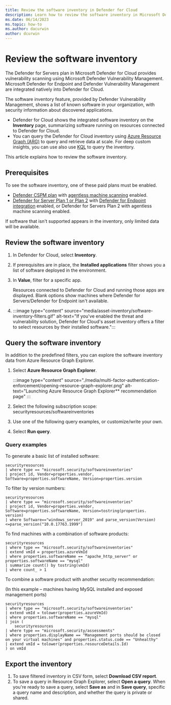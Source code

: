 ```yaml
---
title: Review the software inventory in Defender for Cloud
description: Learn how to review the software inventory in Microsoft Defender for Cloud
ms.date: 06/14/2023
ms.topic: how-to
ms.author: dacurwin
author: dcurwin
---
```

# Review the software inventory


The Defender for Servers plan in Microsoft Defender for Cloud provides vulnerability scanning using Microsoft Defender Vulnerability Management. Microsoft Defender for Endpoint and Defender Vulnerability Management are integrated natively into Defender for Cloud.

The software inventory feature, provided by Defender Vulnerability Management, shows a list of known software in your organization, with security information about discovered applications.

- Defender for Cloud shows the integrated software inventory on the **Inventory** page, summarizing software running on resources connected to Defender for Cloud. 
- You can query the Defender for Cloud inventory using [Azure Resource Graph (ARG)](/azure/governance/resource-graph/index) to query and retrieve data at scale. For deep custom insights, you can use also use [KQL](/azure/data-explorer/kusto/query/) to query the inventory.

This article explains how to review the software inventory.

## Prerequisites

To see the software inventory, one of these paid plans must be enabled.
- [Defender CSPM plan](concept-cloud-security-posture-management.md) with [agentless machine scanning](concept-agentless-data-collection.md) enabled.
- [Defender for Server Plan 1 or Plan 2](defender-for-servers-introduction.md) with [Defender for Endpoint integration](integration-defender-for-endpoint.md) enabled, or Defender for Servers Plan 2 with agentless machine scanning enabled.

If software that isn't supported appears in the inventory, only limited data will be available. 


## Review the software inventory

1. In Defender for Cloud, select **Inventory**.
1. If prerequisites are in place, the **Installed applications** filter shows you a list of software deployed in the environment.
1. In **Value**, filter for a specific app.

    Resources connected to Defender for Cloud and running those apps are displayed. Blank options show machines where Defender for Servers/Defender for Endpoint isn't available.
1. 
    :::image type="content" source="media/asset-inventory/software-inventory-filters.gif" alt-text="If you've enabled the threat and vulnerability solution, Defender for Cloud's asset inventory offers a filter to select resources by their installed software.":::


## Query the software inventory

In addition to the predefined filters, you can explore the software inventory data from Azure Resource Graph Explorer.

1. Select **Azure Resource Graph Explorer**.

    :::image type="content" source="./media/multi-factor-authentication-enforcement/opening-resource-graph-explorer.png" alt-text="Launching Azure Resource Graph Explorer** recommendation page" :::

1. Select the following subscription scope: securityresources/softwareinventories

1. Use one of the following query examples, or customize/write your own. 
1. Select **Run query**.

### Query examples

To generate a basic list of installed software:

```kusto
securityresources
| where type == "microsoft.security/softwareinventories"
| project id, Vendor=properties.vendor, Software=properties.softwareName, Version=properties.version
```

To filter by version numbers:

```kusto
securityresources
| where type == "microsoft.security/softwareinventories"
| project id, Vendor=properties.vendor, Software=properties.softwareName, Version=tostring(properties.    version)
| where Software=="windows_server_2019" and parse_version(Version)<=parse_version("10.0.17763.1999")
```

To find machines with a combination of software products:

```kusto
securityresources
| where type == "microsoft.security/softwareinventories"
| extend vmId = properties.azureVmId
| where properties.softwareName == "apache_http_server" or properties.softwareName == "mysql"
| summarize count() by tostring(vmId)
| where count_ > 1
```

To combine a software product with another security recommendation:

(In this example – machines having MySQL installed and exposed management ports)

```kusto
securityresources
| where type == "microsoft.security/softwareinventories"
| extend vmId = tolower(properties.azureVmId)
| where properties.softwareName == "mysql"
| join (
    securityresources
| where type == "microsoft.security/assessments"
| where properties.displayName == "Management ports should be closed on your virtual machines" and properties.status.code == "Unhealthy"
| extend vmId = tolower(properties.resourceDetails.Id)
) on vmId
```

## Export the inventory

1. To save filtered inventory in CSV form, select **Download CSV report**.
1. To save a query in Resource Graph Explorer, select **Open a query**. When you're ready to save a query, select **Save as** and in **Save query**, specific a query name and description, and whether the query is private or shared.


